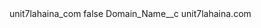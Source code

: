 <?xml version="1.0" encoding="UTF-8"?>
<CustomMetadata xmlns="http://soap.sforce.com/2006/04/metadata" xmlns:xsi="http://www.w3.org/2001/XMLSchema-instance" xmlns:xsd="http://www.w3.org/2001/XMLSchema">
    <label>unit7lahaina_com</label>
    <protected>false</protected>
    <values>
        <field>Domain_Name__c</field>
        <value xsi:type="xsd:string">unit7lahaina.com</value>
    </values>
</CustomMetadata>
